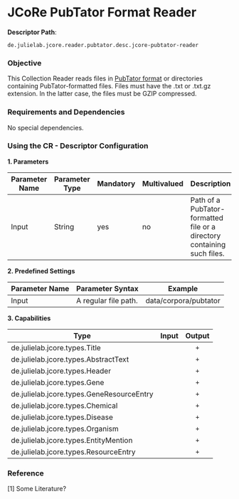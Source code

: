 # JCoRe PubTator Format Reader

**Descriptor Path**:
```
de.julielab.jcore.reader.pubtator.desc.jcore-pubtator-reader
```

### Objective
This Collection Reader reads files in [PubTator format](https://www.ncbi.nlm.nih.gov/CBBresearch/Lu/Demo/tmTools/Format.html) or directories containing PubTator-formatted files. Files must have the .txt or .txt.gz extension. In the latter case, the files must be GZIP compressed.

### Requirements and Dependencies
No special dependencies.

### Using the CR - Descriptor Configuration

**1. Parameters**

| Parameter Name | Parameter Type | Mandatory | Multivalued | Description |
|----------------|----------------|-----------|-------------|-------------|
| Input | String | yes | no | Path of a PubTator-formatted file or a directory containing such files. |

**2. Predefined Settings**

| Parameter Name | Parameter Syntax | Example |
|----------------|------------------|---------|
| Input | A regular file path. | data/corpora/pubtator |

**3. Capabilities**

| Type | Input | Output |
|------|:-----:|:------:|
| de.julielab.jcore.types.Title |  | `+` |
| de.julielab.jcore.types.AbstractText |  | `+` |
| de.julielab.jcore.types.Header |  | `+` |
| de.julielab.jcore.types.Gene |  | `+` |
| de.julielab.jcore.types.GeneResourceEntry |  | `+` |
| de.julielab.jcore.types.Chemical |  | `+` |
| de.julielab.jcore.types.Disease |  | `+` |
| de.julielab.jcore.types.Organism |  | `+` |
| de.julielab.jcore.types.EntityMention |  | `+` |
| de.julielab.jcore.types.ResourceEntry |  | `+` |



### Reference
[1] Some Literature?
